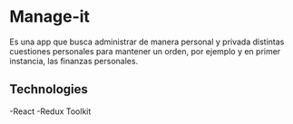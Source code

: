 # Manage-it

Es una app que busca administrar de manera personal y privada distintas cuestiones personales para mantener un orden, por ejemplo y en primer instancia, las finanzas personales.

## Technologies

-React
-Redux Toolkit
